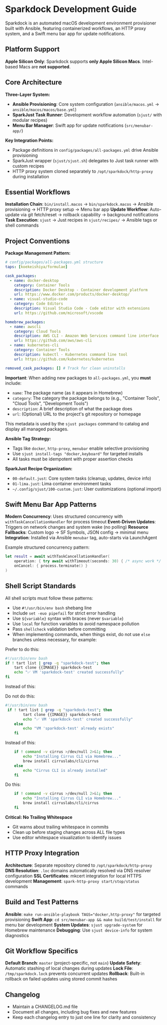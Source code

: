 # Sparkdock Development Guide

Sparkdock is an automated macOS development environment provisioner built with Ansible, featuring containerized workflows, an HTTP proxy system, and a Swift menu bar app for update notifications.

## Platform Support

**Apple Silicon Only**: Sparkdock supports **only Apple Silicon Macs**. Intel-based Macs are **not supported**.

## Core Architecture

**Three-Layer System:**

- **Ansible Provisioning**: Core system configuration (`ansible/macos.yml` → `ansible/macos/macos/base.yml`)
- **SparkJust Task Runner**: Development workflow automation (`sjust/` with modular recipes)
- **Menu Bar Manager**: Swift app for update notifications (`src/menubar-app/`)

**Key Integration Points:**

- Package definitions in `config/packages/all-packages.yml` drive Ansible provisioning
- SparkJust wrapper (`sjust/sjust.sh`) delegates to Just task runner with custom recipes
- HTTP proxy system cloned separately to `/opt/sparkdock/http-proxy` during installation

## Essential Workflows

**Installation Chain**: `bin/install.macos` → `bin/sparkdock.macos` → Ansible provisioning → HTTP proxy setup → Menu bar app
**Update Workflow**: Auto-update via git fetch/reset → rollback capability → background notifications
**Task Execution**: `sjust` → Just recipes in `sjust/recipes/` → Ansible tags or shell commands

## Project Conventions

**Package Management Pattern:**

```yaml
# config/packages/all-packages.yml structure
taps: [koekeishiya/formulae]

cask_packages:
  - name: docker-desktop
    category: Container Tools
    description: Docker Desktop - Container development platform
    url: https://www.docker.com/products/docker-desktop/
  - name: visual-studio-code
    category: Code Editors
    description: Visual Studio Code - Code editor with extensions
    url: https://github.com/microsoft/vscode

homebrew_packages:
  - name: awscli
    category: Cloud Tools
    description: AWS CLI - Amazon Web Services command line interface
    url: https://github.com/aws/aws-cli
  - name: kubernetes-cli
    category: Container Tools
    description: kubectl - Kubernetes command line tool
    url: https://github.com/kubernetes/kubernetes

removed_cask_packages: [] # Track for clean uninstalls
```

**Important**: When adding new packages to `all-packages.yml`, you **must** include:
- `name`: The package name (as it appears in Homebrew)
- `category`: The category the package belongs to (e.g., "Container Tools", "Cloud Tools", "Development Tools")
- `description`: A brief description of what the package does
- `url`: (Optional) URL to the project's git repository or homepage

This metadata is used by the `sjust packages` command to catalog and display all managed packages.

**Ansible Tag Strategy:**

- Tags like `docker`, `http-proxy`, `menubar` enable selective provisioning
- Use `sjust install-tags "docker,keyboard"` for targeted installs
- All tasks must be idempotent with proper assertion checks

**SparkJust Recipe Organization:**

- `00-default.just`: Core system tasks (cleanup, updates, device info)
- `01-lima.just`: Lima container environment tasks
- `~/.config/sjust/100-custom.just`: User customizations (optional import)

## Swift Menu Bar App Patterns

**Modern Concurrency**: Uses structured concurrency with `withTaskCancellationHandler` for process timeout
**Event-Driven Updates**: Triggers on network changes and system wake (no polling)
**Resource Fallbacks**: Custom logo → SF Symbols, JSON config → minimal menu
**Integration**: Installed via Ansible `menubar` tag, auto-starts via LaunchAgent

Example structured concurrency pattern:

```swift
let result = await withTaskCancellationHandler(
    operation: { try await withTimeout(seconds: 30) { /* async work */ } },
    onCancel: { process.terminate() }
)
```

## Shell Script Standards

All shell scripts must follow these patterns:

- Use `#!/usr/bin/env bash` shebang line
- Include `set -euo pipefail` for strict error handling
- Use `${variable}` syntax with braces (never `$variable`)
- Use `local` for function variables to avoid namespace pollution
- Pass `shellcheck` validation before committing
- When implementing commands, when things exist, do not use `else` branches unless necessary, for example:

Prefer to do this:

```bash
#!/usr/bin/env bash
if ! tart list | grep -q "sparkdock-test"; then
    tart clone {{IMAGE}} sparkdock-test
    echo "✅ VM 'sparkdock-test' created successfully"
fi
```

Instead of this:

Do not do this:

```bash
#!/usr/bin/env bash
 if ! tart list | grep -q "sparkdock-test"; then
        tart clone {{IMAGE}} sparkdock-test
        echo "✅ VM 'sparkdock-test' created successfully"
    else
        echo "VM 'sparkdock-test' already exists"
    fi
```

Instead of this:

```bash
    if ! command -v cirrus >/dev/null 2>&1; then
        echo "Installing Cirrus CLI via Homebrew..."
        brew install cirruslabs/cli/cirrus
    else
        echo "Cirrus CLI is already installed"
    fi
```

Do this:

```bash
    if ! command -v cirrus >/dev/null 2>&1; then
        echo "Installing Cirrus CLI via Homebrew..."
        brew install cirruslabs/cli/cirrus
    fi
```

**Critical: No Trailing Whitespace**

- Git warns about trailing whitespace in commits
- Clean up before staging changes across ALL file types
- Use editor whitespace visualization to identify issues

## HTTP Proxy Integration

**Architecture**: Separate repository cloned to `/opt/sparkdock/http-proxy`
**DNS Resolution**: `.loc` domains automatically resolved via DNS resolver configuration
**SSL Certificates**: mkcert integration for local HTTPS development
**Management**: `spark-http-proxy start/stop/status` commands

## Build and Test Patterns

**Ansible**: `make run-ansible-playbook TAGS="docker,http-proxy"` for targeted provisioning
**Swift App**: `cd src/menubar-app && make build/test/install` for menu bar development
**System Updates**: `sjust upgrade-system` for Homebrew maintenance
**Debugging**: Use `sjust device-info` for system diagnostics

## Git Workflow Specifics

**Default Branch**: `master` (project-specific, not `main`)
**Update Safety**: Automatic stashing of local changes during updates
**Lock File**: `/tmp/sparkdock.lock` prevents concurrent updates
**Rollback**: Built-in rollback on failed updates using stored commit hashes

## Changelog

- Maintain a CHANGELOG.md file
- Document all changes, including bug fixes and new features
- Keep each changelog entry to just one line for clarity and consistency

